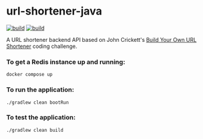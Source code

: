 # url-shortener-java

[![build](https://github.com/Yukigeshiki/url-shortener-java/actions/workflows/ci.yml/badge.svg)](https://github.com/Yukigeshiki/url-shortener-java/actions/workflows/ci.yml) [![build](https://github.com/Yukigeshiki/url-shortener-java/actions/workflows/build.yml/badge.svg)](https://github.com/Yukigeshiki/url-shortener-java/actions/workflows/build.yml)

A URL shortener backend API based on John Crickett's [Build Your Own URL Shortener](https://codingchallenges.fyi/challenges/challenge-url-shortener/) coding challenge.

### To get a Redis instance up and running:

```
docker compose up
```

### To run the application:

```
./gradlew clean bootRun
```

### To test the application:

```
./gradlew clean build
```
